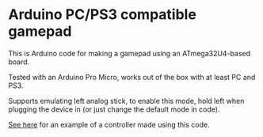 # Arduino PC/PS3 compatible gamepad

This is Arduino code for making a gamepad using an ATmega32U4-based board.

Tested with an Arduino Pro Micro, works out of the box with at least PC and PS3.

Supports emulating left analog stick, to enable this mode, hold left when plugging the device in (or just change the default mode in code).

[See here](https://www.thingiverse.com/thing:4838081) for an example of a controller made using this code.
